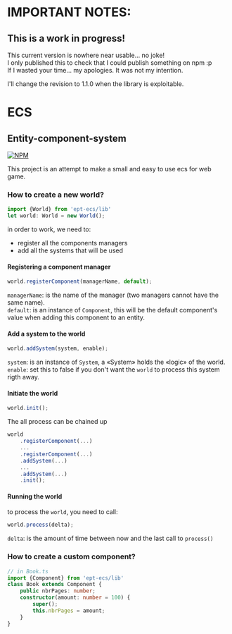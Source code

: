 # IMPORTANT NOTES:
## This is a work in progress!
This current version is nowhere near usable… no joke!  
I only published this to check that I could publish something on npm :p  
If I wasted your time… my apologies. It was not my intention.  

I'll change the revision to 1.1.0 when the library is exploitable. 

# ECS
## Entity-component-system
[![NPM](https://nodei.co/npm/ept-ecs.png?compact=true)](https://npmjs.org/package/ept-ecs)

This project is an attempt to make a small and easy to use ecs for web game.

### How to create a new world?
``` typescript
import {World} from 'ept-ecs/lib'
let world: World = new World();
```

in order to work, we need to:
- register all the components managers
- add all the systems that will be used

#### Registering a component manager
``` typescript
world.registerComponent(managerName, default);
```
`managerName`: is the name of the manager (two managers cannot have the same name).  
`default`: is an instance of `Component`, this will be the default component's value when adding this component to an entity. 

#### Add a system to the world
``` typescript
world.addSystem(system, enable);
```
`system`: is an instance of `System`, a «System» holds the «logic» of the world.  
`enable`: set this to false if you don't want the `world` to process this system rigth away.  

#### Initiate the world
``` typescript
world.init();
```
The all process can be chained up
``` typescript
world
    .registerComponent(...)
    ...
    .registerComponent(...)
    .addSystem(...)
    ...
    .addSystem(...)
    .init();
```
#### Running the world
to process the `world`, you need to call:
``` typescript
world.process(delta);
```
`delta`: is the amount of time between now and the last call to `process()`

### How to create a custom component?
``` typescript
// in Book.ts
import {Component} from 'ept-ecs/lib'
class Book extends Component {
    public nbrPages: number;
    constructor(amount: number = 100) {
        super();
        this.nbrPages = amount;
    }
}
```